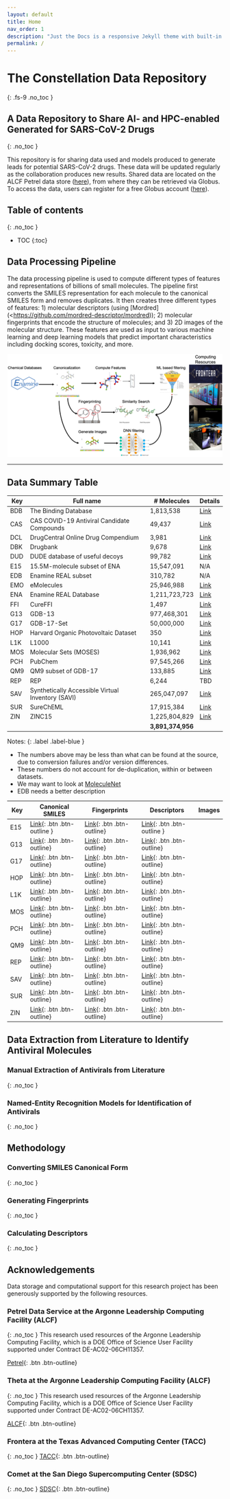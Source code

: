 ```yaml
---
layout: default
title: Home
nav_order: 1
description: "Just the Docs is a responsive Jekyll theme with built-in search that is easily customizable and hosted on GitHub Pages."
permalink: /
---
```


# The Constellation Data Repository
{: .fs-9 .no_toc }

## A Data Repository to Share AI- and HPC-enabled Generated for SARS-CoV-2 Drugs
{: .no_toc }

This repository is for sharing data used and models produced to generate leads for potential SARS-CoV-2 drugs. These data will be updated regularly as the collaboration produces new results. Shared data are located on the ALCF Petrel data store ([here](https://app.globus.org/file-manager?origin_id=a386b552-6086-11ea-9688-0e56c063f437&origin_path=%2F)), from where they can be retrieved via Globus. To access the data, users can register for a free Globus account ([here](<https://www.globus.org>)).

## Table of contents
{: .no_toc }

* TOC
{:toc}

## Data Processing Pipeline
The data processing pipeline is used to compute different types of features and representations of billions of small molecules.  The pipeline first converts the SMILES representation for each molecule to the canonical SMILES form and removes duplicates. It then creates three different types of features: 1) molecular descriptors (using [Mordred](<https://github.com/mordred-descriptor/mordred));  2) molecular fingerprints that encode the structure of molecules; and 3) 2D images of the molecular structure.  These features are used as input to various machine learning and deep learning models that predict important characteristics including docking scores, toxicity, and more.

![Data processing pipeline](./assets/images/pipeline.png)

---

## Data Summary Table

Key | Full name | # Molecules | Details
----- | --- | --- | --- 
BDB | The Binding Database | 1,813,538 | [Link](https://www.bindingdb.org/bind/index.jsp)
CAS | CAS COVID-19 Antiviral Candidate Compounds | 49,437 | [Link](https://www.cas.org/covid-19-antiviral-compounds-dataset)
DCL | DrugCentral Online Drug Compendium | 3,981 | [Link](http://drugcentral.org)
DBK | Drugbank | 9,678 | [Link](https://www.drugbank.ca)
DUD | DUDE database of useful decoys | 99,782 | [Link](http://dude.docking.org)
E15 | 15.5M-molecule subset of ENA | 15,547,091 | N/A
EDB | Enamine REAL subset | 310,782 | N/A
EMO | eMolecules | 25,946,988 | [Link](https://www.emolecules.com/info/products-data-downloads.html)
ENA | Enamine REAL Database | 1,211,723,723 | [Link](https://enamine.net/library-synthesis/real-compounds/real-database)
FFI | CureFFI | 1,497 | [Link](https://www.cureffi.org/2013/10/04/list-of-fda-approved-drugs-and-cns-drugs-with-smiles/)
G13 | GDB-13| 977,468,301 | [Link](http://gdb.unibe.ch/downloads/)
G17 | GDB-17-Set| 50,000,000 | [Link](http://gdb.unibe.ch/downloads/)
HOP | Harvard Organic Photovoltaic Dataset | 350 | [Link](https://www.nature.com/articles/sdata201686)
L1K | L1000 | 10,141 | [Link](http://www.lincsproject.org)
MOS | Molecular Sets (MOSES) | 1,936,962 | [Link](https://github.com/molecularsets/moses)
PCH | PubChem | 97,545,266 | [Link](https://www.ncbi.nlm.nih.gov/guide/data-software/)
QM9 | QM9 subset of GDB-17 | 133,885 | [Link](http://quantum-machine.org/datasets/)
REP | REP | 6,244 | TBD
SAV | Synthetically Accessible Virtual Inventory (SAVI) | 265,047,097 | [Link](https://cactus.nci.nih.gov/download/savi_download/)
SUR | SureChEML | 17,915,384 | [Link](https://surechembl.org/)
ZIN | ZINC15 | 1,225,804,829 | [Link](http://zinc15.docking.org)
    |        | **3,891,374,956** |

Notes:
{: .label .label-blue }
* The numbers above may be less than what can be found at the source, due to conversion failures and/or version differences.
* These numbers do not account for de-duplication, within or between datasets.
* We may want to look at [MoleculeNet](http://moleculenet.ai/datasets-1)
* EDB needs a better description


Key | Canonical SMILES | Fingerprints | Descriptors | Images
----- | --- | --- | ---  | ---
E15 | [Link](https://app.globus.org/file-manager?origin_id=a386b552-6086-11ea-9688-0e56c063f437&origin_path=%2Fdata%2Fdescriptors%2FDrunkBank_descriptors%2F){: .btn .btn-outline } | [Link](https://app.globus.org/file-manager?origin_id=a386b552-6086-11ea-9688-0e56c063f437&origin_path=%2Fdata%2Fdescriptors%2FDrunkBank_descriptors%2F){: .btn .btn-outline} | [Link](https://app.globus.org/file-manager?origin_id=a386b552-6086-11ea-9688-0e56c063f437&origin_path=%2Fdata%2Fdescriptors%2FDrunkBank_descriptors%2F){: .btn .btn-outline }
G13 | [Link](https://app.globus.org/file-manager?origin_id=a386b552-6086-11ea-9688-0e56c063f437&origin_path=%2Fdata%2Fdescriptors%2FDrunkBank_descriptors%2F){: .btn .btn-outline} | [Link](https://app.globus.org/file-manager?origin_id=a386b552-6086-11ea-9688-0e56c063f437&origin_path=%2Fdata%2Fdescriptors%2FDrunkBank_descriptors%2F){: .btn .btn-outline} | [Link](https://app.globus.org/file-manager?origin_id=a386b552-6086-11ea-9688-0e56c063f437&origin_path=%2Fdata%2Fdescriptors%2FDrunkBank_descriptors%2F){: .btn .btn-outline}
G17 | [Link](https://app.globus.org/file-manager?origin_id=a386b552-6086-11ea-9688-0e56c063f437&origin_path=%2Fdata%2Fdescriptors%2FDrunkBank_descriptors%2F){: .btn .btn-outline} | [Link](https://app.globus.org/file-manager?origin_id=a386b552-6086-11ea-9688-0e56c063f437&origin_path=%2Fdata%2Fdescriptors%2FDrunkBank_descriptors%2F){: .btn .btn-outline} | [Link](https://app.globus.org/file-manager?origin_id=a386b552-6086-11ea-9688-0e56c063f437&origin_path=%2Fdata%2Fdescriptors%2FDrunkBank_descriptors%2F){: .btn .btn-outline}
HOP | [Link](https://app.globus.org/file-manager?origin_id=a386b552-6086-11ea-9688-0e56c063f437&origin_path=%2Fdata%2Fdescriptors%2FDrunkBank_descriptors%2F){: .btn .btn-outline} | [Link](https://app.globus.org/file-manager?origin_id=a386b552-6086-11ea-9688-0e56c063f437&origin_path=%2Fdata%2Fdescriptors%2FDrunkBank_descriptors%2F){: .btn .btn-outline} | [Link](https://app.globus.org/file-manager?origin_id=a386b552-6086-11ea-9688-0e56c063f437&origin_path=%2Fdata%2Fdescriptors%2FDrunkBank_descriptors%2F){: .btn .btn-outline}
L1K | [Link](https://app.globus.org/file-manager?origin_id=a386b552-6086-11ea-9688-0e56c063f437&origin_path=%2Fdata%2Fdescriptors%2FDrunkBank_descriptors%2F){: .btn .btn-outline} | [Link](https://app.globus.org/file-manager?origin_id=a386b552-6086-11ea-9688-0e56c063f437&origin_path=%2Fdata%2Fdescriptors%2FDrunkBank_descriptors%2F){: .btn .btn-outline} | [Link](https://app.globus.org/file-manager?origin_id=a386b552-6086-11ea-9688-0e56c063f437&origin_path=%2Fdata%2Fdescriptors%2FDrunkBank_descriptors%2F){: .btn .btn-outline}
MOS | [Link](https://app.globus.org/file-manager?origin_id=a386b552-6086-11ea-9688-0e56c063f437&origin_path=%2Fdata%2Fdescriptors%2FDrunkBank_descriptors%2F){: .btn .btn-outline} | [Link](https://app.globus.org/file-manager?origin_id=a386b552-6086-11ea-9688-0e56c063f437&origin_path=%2Fdata%2Fdescriptors%2FDrunkBank_descriptors%2F){: .btn .btn-outline} | [Link](https://app.globus.org/file-manager?origin_id=a386b552-6086-11ea-9688-0e56c063f437&origin_path=%2Fdata%2Fdescriptors%2FDrunkBank_descriptors%2F){: .btn .btn-outline}
PCH | [Link](https://app.globus.org/file-manager?origin_id=a386b552-6086-11ea-9688-0e56c063f437&origin_path=%2Fdata%2Fdescriptors%2FDrunkBank_descriptors%2F){: .btn .btn-outline} | [Link](https://app.globus.org/file-manager?origin_id=a386b552-6086-11ea-9688-0e56c063f437&origin_path=%2Fdata%2Fdescriptors%2FDrunkBank_descriptors%2F){: .btn .btn-outline} | [Link](https://app.globus.org/file-manager?origin_id=a386b552-6086-11ea-9688-0e56c063f437&origin_path=%2Fdata%2Fdescriptors%2FDrunkBank_descriptors%2F){: .btn .btn-outline}
QM9 | [Link](https://app.globus.org/file-manager?origin_id=a386b552-6086-11ea-9688-0e56c063f437&origin_path=%2Fdata%2Fdescriptors%2FDrunkBank_descriptors%2F){: .btn .btn-outline} | [Link](https://app.globus.org/file-manager?origin_id=a386b552-6086-11ea-9688-0e56c063f437&origin_path=%2Fdata%2Fdescriptors%2FDrunkBank_descriptors%2F){: .btn .btn-outline} | [Link](https://app.globus.org/file-manager?origin_id=a386b552-6086-11ea-9688-0e56c063f437&origin_path=%2Fdata%2Fdescriptors%2FDrunkBank_descriptors%2F){: .btn .btn-outline}
REP | [Link](https://app.globus.org/file-manager?origin_id=a386b552-6086-11ea-9688-0e56c063f437&origin_path=%2Fdata%2Fdescriptors%2FDrunkBank_descriptors%2F){: .btn .btn-outline} | [Link](https://app.globus.org/file-manager?origin_id=a386b552-6086-11ea-9688-0e56c063f437&origin_path=%2Fdata%2Fdescriptors%2FDrunkBank_descriptors%2F){: .btn .btn-outline} | [Link](https://app.globus.org/file-manager?origin_id=a386b552-6086-11ea-9688-0e56c063f437&origin_path=%2Fdata%2Fdescriptors%2FDrunkBank_descriptors%2F){: .btn .btn-outline}
SAV | [Link](https://app.globus.org/file-manager?origin_id=a386b552-6086-11ea-9688-0e56c063f437&origin_path=%2Fdata%2Fdescriptors%2FDrunkBank_descriptors%2F){: .btn .btn-outline} | [Link](https://app.globus.org/file-manager?origin_id=a386b552-6086-11ea-9688-0e56c063f437&origin_path=%2Fdata%2Fdescriptors%2FDrunkBank_descriptors%2F){: .btn .btn-outline} | [Link](https://app.globus.org/file-manager?origin_id=a386b552-6086-11ea-9688-0e56c063f437&origin_path=%2Fdata%2Fdescriptors%2FDrunkBank_descriptors%2F){: .btn .btn-outline}
SUR | [Link](https://app.globus.org/file-manager?origin_id=a386b552-6086-11ea-9688-0e56c063f437&origin_path=%2Fdata%2Fdescriptors%2FDrunkBank_descriptors%2F){: .btn .btn-outline} | [Link](https://app.globus.org/file-manager?origin_id=a386b552-6086-11ea-9688-0e56c063f437&origin_path=%2Fdata%2Fdescriptors%2FDrunkBank_descriptors%2F){: .btn .btn-outline} | [Link](https://app.globus.org/file-manager?origin_id=a386b552-6086-11ea-9688-0e56c063f437&origin_path=%2Fdata%2Fdescriptors%2FDrunkBank_descriptors%2F){: .btn .btn-outline}
ZIN | [Link](https://app.globus.org/file-manager?origin_id=a386b552-6086-11ea-9688-0e56c063f437&origin_path=%2Fdata%2Fdescriptors%2FDrunkBank_descriptors%2F){: .btn .btn-outline} | [Link](https://app.globus.org/file-manager?origin_id=a386b552-6086-11ea-9688-0e56c063f437&origin_path=%2Fdata%2Fdescriptors%2FDrunkBank_descriptors%2F){: .btn .btn-outline} | [Link](https://app.globus.org/file-manager?origin_id=a386b552-6086-11ea-9688-0e56c063f437&origin_path=%2Fdata%2Fdescriptors%2FDrunkBank_descriptors%2F){: .btn .btn-outline}

##  Data Extraction from Literature to Identify Antiviral Molecules

### Manual Extraction of Antivirals from Literature
{: .no_toc }


### Named-Entity Recognition Models for Identification of Antivirals
{: .no_toc }




## Methodology

### Converting SMILES Canonical Form
{: .no_toc }



### Generating Fingerprints
{: .no_toc }



### Calculating Descriptors
{: .no_toc }


<!-- ## Contributing
Information on how to contribute to this project will be added shortly. -->

## Acknowledgements

Data storage and computational support for this research project has been generously supported by the following resources.

### Petrel Data Service at the Argonne Leadership Computing Facility (ALCF)
{: .no_toc }
This research used resources of the Argonne Leadership Computing Facility, which is a DOE Office of Science User Facility supported under Contract DE-AC02-06CH11357.

[Petrel](https://press3.mcs.anl.gov/petrel/){: .btn .btn-outline}

### Theta at the Argonne Leadership Computing Facility (ALCF)
{: .no_toc }
This research used resources of the Argonne Leadership Computing Facility, which is a DOE Office of Science User Facility supported under Contract DE-AC02-06CH11357.

[ALCF](https://www.alcf.anl.gov){: .btn .btn-outline}


### Frontera at the Texas Advanced Computing Center (TACC)
{: .no_toc }
[TACC](https://www.tacc.utexas.edu){: .btn .btn-outline}


### Comet at the San Diego Supercomputing Center (SDSC)
{: .no_toc }
[SDSC](https://www.sdsc.edu){: .btn .btn-outline}

